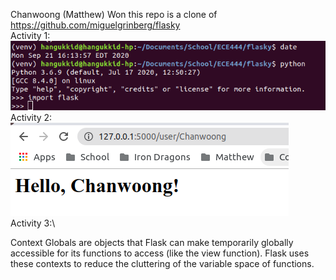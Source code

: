 Chanwoong (Matthew) Won
this repo is a clone of
https://github.com/miguelgrinberg/flasky \
Activity 1:\
![Image of Installation of Flask](https://raw.githubusercontent.com/Hangukkid/ECE444-F2020-Lab2/master/lab2.1.png)\
Activity 2:\
![Image of Example 2-3](https://raw.githubusercontent.com/Hangukkid/ECE444-F2020-Lab2/master/lab2.2.png)\
Activity 3:\

Context Globals are objects that Flask can make temporarily globally accessible for its functions to access (like the view function). Flask uses these contexts to reduce the cluttering of the variable space of functions.
